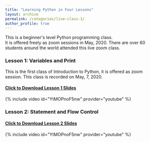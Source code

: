 ```yaml
---
title: "Learning Python in Four Lessons"
layout: archive
permalink: /categories/live-class-1/
author_profile: true
---
```



This is a beginner's level Python programming class.  
It is offered freely as zoom sessions in May, 2020. There are over 60 students around the world attended this live zoom class.  


### Lesson 1: Variables and Print

This is the first class of Introduction to Python, it is offered as zoom session.  This class is recorded on May, 7, 2020.   

#### [Click to Download Lesson 1 Slides](/assets/docs/intro_python_1.pdf)   

{% include video id="YtMOPnoF5nw" provider="youtube" %}


### Lesson 2: Statement and Flow Control

#### [Click to Download Lesson 2 Slides](/assets/docs/intro_python_2.pdf)   

{% include video id="YtMOPnoF5nw" provider="youtube" %}
